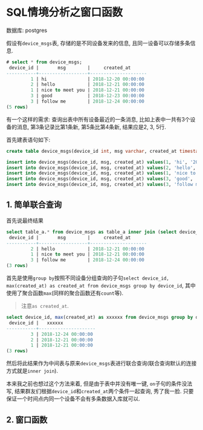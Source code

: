 # SQL情境分析之窗口函数

数据库: postgres

假设有`device_msgs`表, 存储的是不同设备发来的信息, 且同一设备可以存储多条信息.

```sql
# select * from device_msgs;
 device_id |       msg        |     created_at
-----------+------------------+---------------------
         1 | hi               | 2018-12-20 00:00:00
         2 | hello            | 2018-12-21 00:00:00
         1 | nice to meet you | 2018-12-21 00:00:00
         3 | good             | 2018-12-23 00:00:00
         3 | follow me        | 2018-12-24 00:00:00
(5 rows)
```

有一个这样的需求: 查询出表中所有设备最近的一条消息, 比如上表中一共有3个设备的消息, 第3条记录比第1条新, 第5条比第4条新, 结果应是2, 3, 5行.

首先建表语句如下:

```sql
create table device_msgs(device_id int, msg varchar, created_at timestamp);

insert into device_msgs(device_id, msg, created_at) values(1, 'hi', '2018-12-20');
insert into device_msgs(device_id, msg, created_at) values(2, 'hello', '2018-12-21');
insert into device_msgs(device_id, msg, created_at) values(1, 'nice to meet you', '2018-12-21');
insert into device_msgs(device_id, msg, created_at) values(3, 'good', '2018-12-23');
insert into device_msgs(device_id, msg, created_at) values(3, 'follow me', '2018-12-24');
```

## 1. 简单联合查询

首先说最终结果

```sql
select table_a.* from device_msgs as table_a inner join (select device_id, max(created_at) as created_at from device_msgs group by device_id) as table_b on table_a.device_id = table_b.device_id and table_a.created_at = table_b.created_at;
 device_id |       msg        |     created_at
-----------+------------------+---------------------
         2 | hello            | 2018-12-21 00:00:00
         1 | nice to meet you | 2018-12-21 00:00:00
         3 | follow me        | 2018-12-24 00:00:00
(3 rows)
```

首先是使用`group by`按照不同设备分组查询的子句`select device_id, max(created_at) as created_at from device_msgs group by device_id`, 其中使用了聚合函数`max`(同样的聚合函数还有`count`等).

> 注意`as created_at`.

```sql
select device_id, max(created_at) as xxxxxx from device_msgs group by device_id;
 device_id |   xxxxxx
-----------+---------------------
         3 | 2018-12-24 00:00:00
         2 | 2018-12-21 00:00:00
         1 | 2018-12-21 00:00:00
(3 rows)
```

然后将此结果作为中间表与原来`device_msgs`表进行联合查询(联合查询默认的连接方式就是`inner join`).

本来我之前也想过这个方法来着, 但是由于表中并没有唯一键, `on`子句的条件没法写, 结果群友们根据`device_id`和`created_at`两个条件一起查询, 秀了我一脸. 只要保证一个时间点内同一个设备不会有多条数据入库就可以.

## 2. 窗口函数
